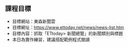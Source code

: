 ## 課程目標
- 目標網站：東森新聞雲
- 目標網址：https://www.ettoday.net/news/news-list.htm
- 目標內容：抓取「ETtoday> 新聞總覽」的新聞類別與標題
- 本日為實作練習，建議搭配範例程式閱讀
